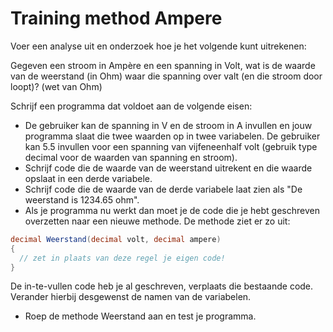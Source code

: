 # Training method Ampere

Voer een analyse uit en onderzoek hoe je het volgende kunt uitrekenen:

Gegeven een stroom in Ampère en een spanning in Volt, wat is de waarde van de weerstand (in Ohm) waar die spanning over valt (en die stroom door loopt)?
(wet van Ohm)

Schrijf een programma dat voldoet aan de volgende eisen:

+ De gebruiker kan de spanning in V en de stroom in A invullen en jouw programma slaat die twee waarden op in twee variabelen. De gebruiker kan 5.5 invullen voor een spanning van vijfeneenhalf volt (gebruik type decimal voor de waarden van spanning en stroom).
+ Schrijf code die de waarde van de weerstand uitrekent en die waarde opslaat in een derde variabele.
+ Schrijf code die de waarde van de derde variabele laat zien als "De weerstand is 1234.65 ohm".
+ Als je programma nu werkt dan moet je de code die je hebt geschreven overzetten naar een nieuwe methode. De methode ziet er zo uit:

```cs
decimal Weerstand(decimal volt, decimal ampere)
{
  // zet in plaats van deze regel je eigen code!
}
```
De in-te-vullen code heb je al geschreven, verplaats die bestaande code. Verander hierbij desgewenst de namen van de variabelen.
+ Roep de methode Weerstand aan en test je programma.
